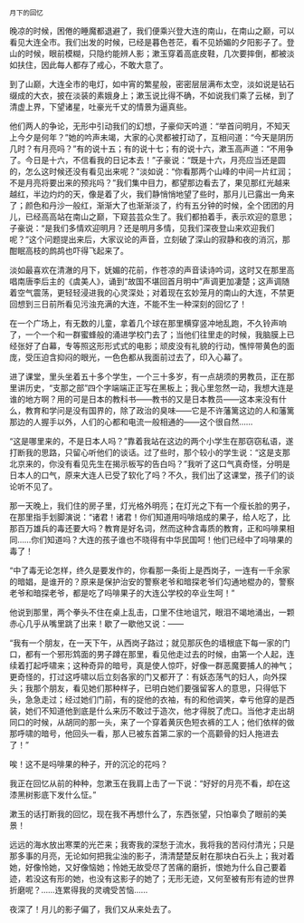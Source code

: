     月下的回忆 

   晚凉的时候，困倦的睡魔都退避了，我们便乘兴登大连的南山，在南山之巅，可以看见大连全市。我们出发的时候，已经是暮色苍茫，看不见娇媚的夕阳影子了。登山的时候，眼前模糊，只隐约能辨人影；漱玉穿着高底皮鞋，几次要摔倒，都被淡如扶住，因此每人都存了戒心，不敢大意了。

   到了山巅，大连全市的电灯，如中宵的繁星般，密密层层满布太空，淡如说是钻石缀成的大衣，披在淡装的素娥身上；漱玉说比得不确，不如说我们乘了云梯，到了清虚上界，下望诸星，吐豪光千丈的情景为逼真些。

   他们两人的争论，无形中引动我们的幻想，子豪仰天吟道：“举首问明月，不知天上今夕是何年？”她的吟声未竭，大家的心灵都被打动了，互相问道：“今天是阴历几时？有月亮吗？”有的说十五；有的说十七；有的说十六，漱玉高声道：“不用争了。今日是十六，不信看我的日记本去！”子豪说：“既是十六，月亮应当还是圆的，怎么这时候还没有看见出来呢？”淡如说：“你看那两个山峰的中间一片红润；不是月亮将要出来的预兆吗？”我们集中目力，都望那边看去了，果见那红光越来越红，半边灼灼的天，像是着了火，我们静悄悄地望了些时，那月儿已露出一角来了；颜色和丹沙一般红，渐渐大了也渐渐淡了，约有五分钟的时候，全个团团的月儿，已经高高站在南山之巅，下窥芸芸众生了。我们都拍着手，表示欢迎的意思；子豪说：“是我们多情欢迎明月？还是明月多情，见我们深夜登山来欢迎我们呢？”这个问题提出来后，大家议论的声音，立刻破了深山的寂静和夜的消沉，那酣眠高枝的鹧鸪也吓得飞起来了。

   淡如最喜欢在清澈的月下，妩媚的花前，作苍凉的声音读诗吟词，这时又在那里高唱南唐李后主的《虞美人》，诵到“故国不堪回首月明中”声调更加凄楚；这声调随着空气震荡，更轻轻浸进我的心灵深处；对着现在玄妙笼月的南山的大连，不禁更回想到三日前所看见污浊充满的大连，不能不生一种深刻的回忆了！

   在一个广场上，有无数的儿童，拿着几个球在那里横穿竖冲地乱跑，不久铃声响了，一个一个和一群蜜蜂般的涌进学校门去了；当他们往里走的时候，我脑膜上已经张好了白幕，专等照这形形式式的电影；顽皮没有礼貌的行动，憔悴带黄色的面庞，受压迫含抑闷的眼光，一色色都从我面前过去了，印入心幕了。

   进了课堂，里头坐着五十多个学生，一个三十多岁，有一点胡须的男教员，正在那里讲历史，“支那之部”四个字端端正正写在黑板上；我心里忽然一动，我想大连是谁的地方啊？用的可是日本的教科书——教书的又是日本教员——这本来没有什么，教育和学问是没有国界的，除了政治的臭味——它是不许藩篱这边的人和藩篱那边的人握手以外，人们的心都和电流一般相通的——这个很自然……

   “这是哪里来的，不是日本人吗？”靠着我站在这边的两个小学生在那窃窃私语，遂打断我的思路，只留心听他们的谈话。过了些时，那个较小的学生说：“这是支那北京来的，你没有看见先生在揭示板写的告白吗？”我听了这口气真奇怪，分明是日本人的口气，原来大连人已受了软化了吗？不久，我们出了这课堂，孩子们的谈论听不见了。

   那一天晚上，我们住的房子里，灯光格外明亮；在灯光之下有一个瘦长脸的男子，在那里指手划脚演说：“诸君！诸君！你们知道用吗啡焙成的果子，给人吃了，比那百万雄兵的毒还要大吗？教育是好名词，然而这种含毒质的教育，正和吗啡果相同……你们知道吗？大连的孩子谁也不晓得有中华民国呵！他们已经中了吗啡果的毒了！

   “中了毒无论怎样，终久是要发作的，你看那一条街上是西岗子，一连有一千余家的暗娼，是谁开的？原来是保护治安的警察老爷和暗探老爷们勾通地棍办的，警察老爷和暗探老爷，都是吃了吗啡果子的大连公学校的卒业生呵！”

   他说到那里，两个拳头不住在桌上乱击，口里不住地诅咒，眼泪不竭地涌出，一颗赤心几乎从嘴里跳了出来！歇了一歇他又说：——

   “我有一个朋友，在一天下午，从西岗子路过；就见那灰色的墙根底下每一家的门口，都有一个邪形鸩面的男子蹲在那里，看见他走过去的时候，由第一个人起，连续着打起呼啸来；这种奇异的暗号，真是使人惊吓，好像一群恶魔要捕人的神气；更奇怪的，打过这呼啸以后立刻各家的门又都开了：有妖态荡气的妇人，向外探头；我那个朋友，看见她们那种样子，已明白她们要强留客人的意思，只得低下头，急急走过；经过她们门前，有的捉他的衣袖，有的和他调笑，幸亏他穿的是西装，她们不知道他到底是什么来历不敢过于造次，他才得脱了虎口。当他才走出胡同口的时候，从胡同的那一头，来了一个穿着黄灰色短衣裤的工人；他们依样的做那呼啸的暗号，他回头一看，那人已被东首第二家的一个高颧骨的妇人拖进去了！”

   唉！这不是吗啡果的种子，开的沉沦的花吗？

   我正在回忆从前的种种，忽漱玉在我肩上击了一下说：“好好的月亮不看，却在这漆黑树影底下发什么怔。”

   漱玉的话打断我的回忆，现在我不再想什么了，东西张望，只怕辜负了眼前的美景！

   远远的海水放出寒栗的光芒来；我寄我的深愁于流水，我将我的苦闷付清光；只是那多事的月亮，无论如何把我尘浊的影子，清清楚楚反射在那块白石头上；我对着她，好像怜她，又好像恼她；怜她无故受尽了苦痛的磨折，恨她为什么自己要着迹，若没这有形的她，也没有这影子的她了；无形无迹，又何至被有形有迹的世界折磨呢？……连累得我的灵魂受苦恼……

   夜深了！月儿的影子偏了，我们又从来处去了。

